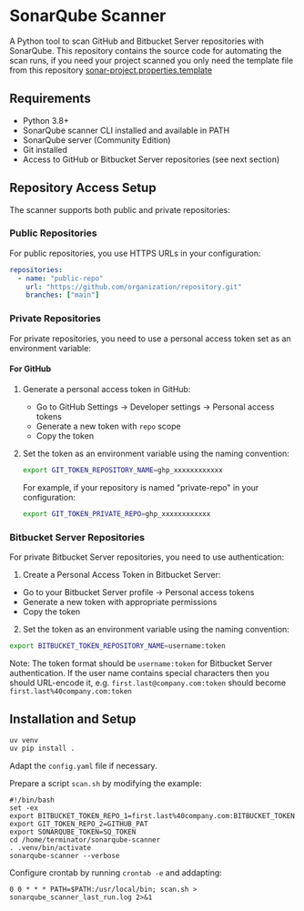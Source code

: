 # SonarQube Scanner

A Python tool to scan GitHub and Bitbucket Server repositories with SonarQube.
This repository contains the source code for automating the scan runs, if you 
need your project scanned you only need the template file from this repository
[sonar-project.properties.template](docs/sonar-project.properties.template)
## Requirements

- Python 3.8+
- SonarQube scanner CLI installed and available in PATH
- SonarQube server (Community Edition)
- Git installed
- Access to GitHub or Bitbucket Server repositories (see next section)

## Repository Access Setup

The scanner supports both public and private repositories:

### Public Repositories

For public repositories, you use HTTPS URLs in your configuration:
```yaml
repositories:
  - name: "public-repo"
    url: "https://github.com/organization/repository.git"
    branches: ["main"]
```

### Private Repositories

For private repositories, you need to use a personal access token set as an environment variable:

#### For GitHub
1. Generate a personal access token in GitHub:
   - Go to GitHub Settings → Developer settings → Personal access tokens
   - Generate a new token with `repo` scope
   - Copy the token

2. Set the token as an environment variable using the naming convention:
   ```bash
   export GIT_TOKEN_REPOSITORY_NAME=ghp_xxxxxxxxxxxx
   ```

   For example, if your repository is named "private-repo" in your configuration:
   ```bash
   export GIT_TOKEN_PRIVATE_REPO=ghp_xxxxxxxxxxxx
   ```

### Bitbucket Server Repositories

For private Bitbucket Server repositories, you need to use authentication:

1. Create a Personal Access Token in Bitbucket Server:
  - Go to your Bitbucket Server profile → Personal access tokens
  - Generate a new token with appropriate permissions
  - Copy the token

2. Set the token as an environment variable using the naming convention:
  ```bash
  export BITBUCKET_TOKEN_REPOSITORY_NAME=username:token
  ```

  Note: The token format should be `username:token` for Bitbucket Server authentication. If the user name contains special characters then you should URL-encode it, e.g. `first.last@company.com:token` should become `first.last%40company.com:token`


## Installation and Setup

```bash
uv venv
uv pip install .
```

Adapt the `config.yaml` file if necessary.

Prepare a script `scan.sh` by modifying the example:

```shell
#!/bin/bash
set -ex
export BITBUCKET_TOKEN_REPO_1=first.last%40company.com:BITBUCKET_TOKEN
export GIT_TOKEN_REPO_2=GITHUB_PAT
export SONARQUBE_TOKEN=SQ_TOKEN
cd /home/terminator/sonarqube-scanner
. .venv/bin/activate
sonarqube-scanner --verbose
```

Configure crontab by running `crontab -e` and addapting:

```
0 0 * * * PATH=$PATH:/usr/local/bin; scan.sh > sonarqube_scanner_last_run.log 2>&1
```